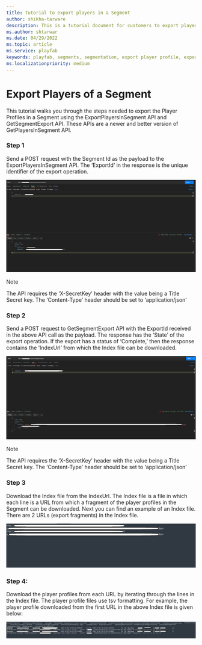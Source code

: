 ```yaml
---
title: Tutorial to export players in a Segment
author: shikha-tarware
description: This is a tutorial document for customers to export players of a segment
ms.author: shtarwar
ms.date: 04/29/2022
ms.topic: article
ms.service: playfab
keywords: playfab, segments, segmentation, export player profile, export segments players
ms.localizationpriority: medium
---
```


# Export Players of a Segment  

This tutorial walks you through the steps needed to export the Player Profiles in a Segment using the ExportPlayersInSegment API and GetSegmentExport API. These APIs are a newer and better version of GetPlayersInSegment API.

### Step 1
Send a POST request with the Segment Id as the payload to the ExportPlayersInSegment API. The ‘ExportId‘ in the response is the unique identifier of the export operation.

![Export Players In A Segment](media/ExportPlayersInSegment.png)

> [!Note]
> The API requires the ‘X-SecretKey’ header with the value being a Title Secret key. The ‘Content-Type’ header should be set to ‘application/json’ 

### Step 2
Send a POST request to GetSegmentExport API with the ExportId received in the above API call as the payload. The response has the ‘State’ of the export operation. If the export has a status of ‘Complete,’ then the response contains the ‘IndexUrl’ from which the Index file can be downloaded. 

![Get Segment Export](media/GetSegmentExport.png)

> [!Note]
> The API requires the ‘X-SecretKey’ header with the value being a Title Secret key. The ‘Content-Type’ header should be set to ‘application/json’ 

### Step 3
Download the Index file from the IndexUrl. The Index file is a file in which each line is a URL from which a fragment of the player profiles in the Segment can be downloaded. Next you can find an example of an Index file. There are 2 URLs (export fragments) in the Index file.

![Index File.png](media/IndexFile.png)

### Step 4: 
Download the player profiles from each URL by iterating through the lines in the Index file. The player profile files use tsv formatting. For example, the player profile downloaded from the first URL in the above Index file is given below: 

![Player Profiles Retrieved from the Index File URL](media/PlayerProfilesRetrievedFromTheIndexFileURL.png)
